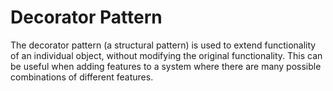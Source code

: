 # Decorator Pattern
The decorator pattern (a structural pattern) is used to extend functionality of an individual object, without modifying the original functionality. This can be useful when adding features to a system where there are many possible combinations of different features.